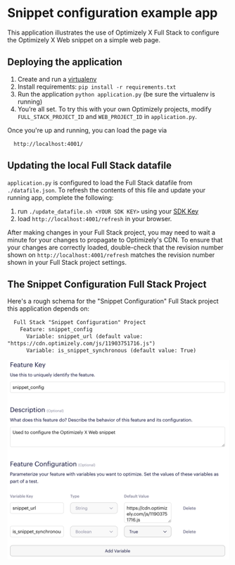 # Snippet configuration example app

This application illustrates the use of Optimizely X Full Stack to configure the Optimizely X Web snippet on a simple web page.

## Deploying the application

1. Create and run a [virtualenv](http://docs.python-guide.org/en/latest/dev/virtualenvs/)
2. Install requirements: `pip install -r requirements.txt`
3. Run the application `python application.py` (be sure the virtualenv is running)
4. You’re all set. To try this with your own Optimizely projects, modify `FULL_STACK_PROJECT_ID` and `WEB_PROJECT_ID` in `application.py`.

Once you're up and running, you can load the page via

      http://localhost:4001/

## Updating the local Full Stack datafile

`application.py` is configured to load the Full Stack datafile from `./datafile.json`. To refresh the contents of this file and update your running app, complete the following:

1. run `./update_datafile.sh <YOUR SDK KEY>` using your [SDK Key](https://help.optimizely.com/Set_Up_Optimizely/Access_the_datafile_for_a_Full_Stack_project)
2. load `http://localhost:4001/refresh` in your browser.

After making changes in your Full Stack project, you may need to wait a minute for your changes to propagate to Optimizely's CDN.  To ensure that your changes are correctly loaded, double-check that the revision number shown on `http://localhost:4001/refresh` matches the revision number shown in your Full Stack project settings.

## The Snippet Configuration Full Stack Project

Here's a rough schema for the "Snippet Configuration" Full Stack project this application depends on:

      Full Stack "Snippet Configuration" Project
        Feature: snippet_config
          Variable: snippet_url (default value: "https://cdn.optimizely.com/js/11903751716.js")
          Variable: is_snippet_synchronous (default value: True)

![](images/snippet_config.png)

